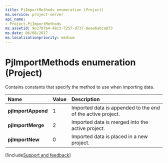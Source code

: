 ```yaml
---
title: PjImportMethods enumeration (Project)
ms.service: project-server
api_name:
- Project.PjImportMethods
ms.assetid: 9e2787b4-48c3-7257-d737-8eae6abca873
ms.date: 06/08/2017
ms.localizationpriority: medium
---
```



# PjImportMethods enumeration (Project)

Contains constants that specify the method to use when importing data.



|Name|Value|Description|
|:-----|:-----|:-----|
|**pjImportAppend**|1|Imported data is appended to the end of the active project.|
|**pjImportMerge**|2|Imported data is merged into the active project.|
|**pjImportNew**|0|Imported data is placed in a new project.|

[!include[Support and feedback](~/includes/feedback-boilerplate.md)]
